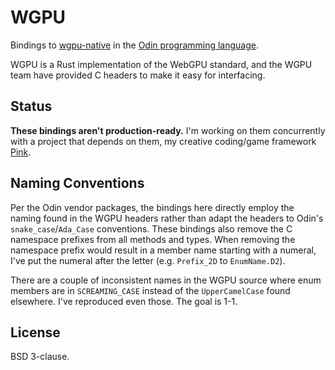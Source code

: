 # WGPU

Bindings to [wgpu-native](https://github.com/gfx-rs/wgpu-native) in the [Odin programming language](https://odin-lang.org).

WGPU is a Rust implementation of the WebGPU standard, and the WGPU team have provided C headers to make it easy for interfacing.

## Status

**These bindings aren't production-ready.** I'm working on them concurrently with a project that depends on them, my creative coding/game framework [Pink](https://github.com/spindlebink/pink).

## Naming Conventions

Per the Odin vendor packages, the bindings here directly employ the naming found in the WGPU headers rather than adapt the headers to Odin's `snake_case`/`Ada_Case` conventions. These bindings also remove the C namespace prefixes from all methods and types. When removing the namespace prefix would result in a member name starting with a numeral, I've put the numeral after the letter (e.g. `Prefix_2D` to `EnumName.D2`).

There are a couple of inconsistent names in the WGPU source where enum members are in `SCREAMING_CASE` instead of the `UpperCamelCase` found elsewhere. I've reproduced even those. The goal is 1-1.

## License

BSD 3-clause.
